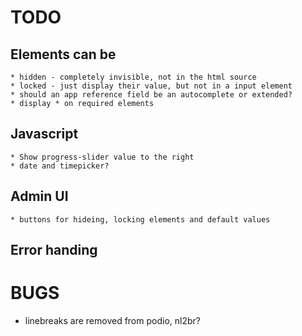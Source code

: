 # TODO
## Elements can be
	* hidden - completely invisible, not in the html source
	* locked - just display their value, but not in a input element
	* should an app reference field be an autocomplete or extended?
	* display * on required elements

## Javascript
	* Show progress-slider value to the right
	* date and timepicker?

## Admin UI
	* buttons for hideing, locking elements and default values

## Error handing

# BUGS
* linebreaks are removed from podio, nl2br?
